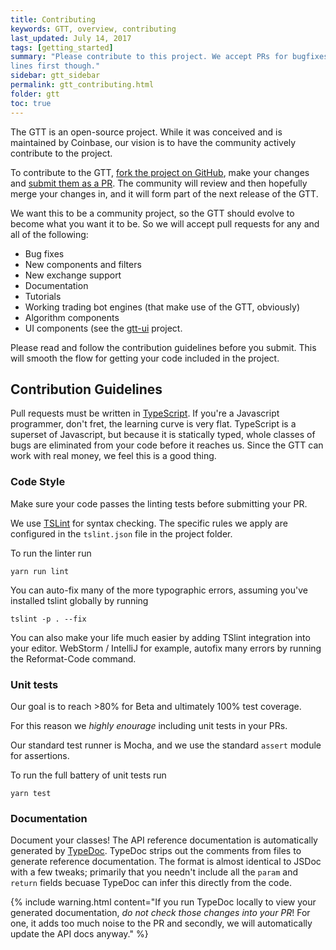 ```yaml
---
title: Contributing
keywords: GTT, overview, contributing
last_updated: July 14, 2017
tags: [getting_started]
summary: "Please contribute to this project. We accept PRs for bugfixes, new features and new exchanges. Please read our contribution guide
lines first though."
sidebar: gtt_sidebar
permalink: gtt_contributing.html
folder: gtt
toc: true
---
```


The GTT is an open-source project. While it was conceived and is maintained by Coinbase, our vision is to have the community actively
contribute to the project.

To contribute to the GTT, [fork the project on GitHub](https://github.com/coinbase/gdax-tt/), make your changes and [submit them as a PR](https://github.com/coinbase/gdax-tt/pulls). The community will review and
then hopefully merge your changes in, and it will form part of the next release of the GTT.

We want this to be a community project, so the GTT should evolve to become what you want it to be. So we will accept pull requests for
any and all of the following:
* Bug fixes
* New components and filters
* New exchange support
* Documentation
* Tutorials
* Working trading bot engines (that make use of the GTT, obviously)
* Algorithm components
* UI components (see the [gtt-ui](https://github.com/coinbase/gdax-tt/issues/52) project.

Please read and follow the contribution guidelines before you submit. This will smooth the flow for getting your code included in
the project.

## Contribution Guidelines

Pull requests must be written in [TypeScript](www.typescriptlang.org). If you're a Javascript programmer, don't fret, the learning curve is very flat.
TypeScript is a superset of Javascript, but because it is statically typed, whole classes of bugs are eliminated from your
code before it reaches us. Since the GTT can work with real money, we feel this is a good thing.

### Code Style

Make sure your code passes the linting tests before submitting your PR.

We use [TSLint](https://palantir.github.io/tslint/) for syntax checking. The specific rules we apply
are configured in the `tslint.json` file in the project folder.

To run the linter run

    yarn run lint

You can auto-fix many of the more typographic errors, assuming you've installed tslint globally by running

    tslint -p . --fix

You can also make your life much easier by adding TSlint integration into your editor. WebStorm / IntelliJ for example,
autofix many errors by running the Reformat-Code command.

### Unit tests

Our goal is to reach >80% for Beta and ultimately 100% test coverage.

For this reason we _highly enourage_ including unit tests in your PRs.

Our standard test runner is Mocha, and we use the standard `assert` module for assertions.

To run the full battery of unit tests run

    yarn test

### Documentation

Document your classes! The API reference documentation is automatically generated by [TypeDoc](http://typedoc.org/).
TypeDoc strips out the comments from files to generate reference documentation. The format is almost identical to JSDoc
with a few tweaks; primarily that you needn't include all the `param` and `return` fields becuase TypeDoc can infer this
directly from the code.

{% include warning.html content="If you run TypeDoc locally to view your generated documentation, *do not check those changes into your PR*!
For one, it adds too much noise to the PR and secondly, we will automatically update the API docs anyway." %}
